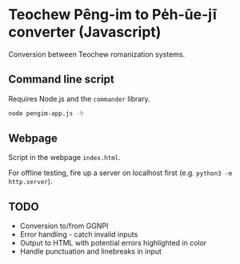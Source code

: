 Teochew Pêng-im to Pe̍h-ūe-jī converter (Javascript)
===================================================

Conversion between Teochew romanization systems.

## Command line script

Requires Node.js and the `commander` library.

```bash
node pengim-app.js -h
```

## Webpage

Script in the webpage `index.html`.

For offline testing, fire up a server on localhost first (e.g. `python3 -m http.server`).

## TODO

* Conversion to/from GGNPI
* Error handling - catch invalid inputs
* Output to HTML with potential errors highlighted in color
* Handle punctuation and linebreaks in input
